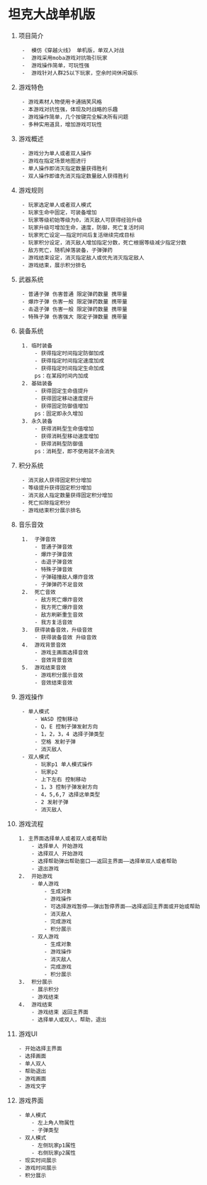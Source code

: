 # 坦克大战单机版 #

1. 项目简介

		-  模仿《穿越火线》 单机版，单双人对战
		-  游戏采用moba游戏对抗吸引玩家
		-  游戏操作简单，可玩性强
		-  游戏针对人群25以下玩家，空余时间休闲娱乐
2. 游戏特色
	
		- 游戏素材人物使用卡通搞笑风格
		- 本游戏对抗性强，体现及时战略的乐趣
		- 游戏操作简单，几个按键完全解决所有问题
		- 多种实用道具，增加游戏可玩性
3. 游戏概述	

		- 游戏分为单人或者双人操作
		- 游戏在指定场景地图进行
		- 单人操作即消灭指定数量获得胜利
		- 双人操作即谁先消灭指定数量敌人获得胜利
4. 游戏规则

		- 玩家选定单人或者双人模式
		- 玩家生命中固定，可装备增加
		- 玩家等级初始等级为0，消灭敌人可获得经验升级
		- 玩家升级可增加生命，速度，防御，死亡复活时间
		- 玩家死亡设定——指定时间后复活继续完成目标
		- 玩家积分设定，消灭敌人增加指定分数，死亡根据等级减少指定分数
		- 敌方死亡，随机掉落装备，子弹弹药
		- 游戏结束设定，消灭指定敌人或优先消灭指定敌人
		- 游戏结束，展示积分排名
5. 武器系统

		- 普通子弹 伤害普通 限定弹药数量 携带量
		- 爆炸子弹 伤害一般 限定弹药数量 携带量
		- 击退子弹 伤害一般 限定弹药数量 携带量
		- 特殊子弹 伤害强大 限定子弹数量 携带量
6. 装备系统	

		1. 临时装备
			- 获得指定时间指定防御加成
			- 获得指定时间指定速度加成
			- 获得指定时间指定生命加成
			ps：在某段时间内加成
		2. 基础装备
			- 获得固定生命值提升
			- 获得固定移动速度提升
			- 获得固定防御值增加
			ps：固定即永久增加
		3. 永久装备
			- 获得消耗型生命值增加
			- 获得消耗型移动速度增加
			- 获得消耗型防御值
			ps：消耗型，即不使用就不会消失
7. 积分系统

		- 消灭敌人获得固定积分增加
		- 等级提升获得固定积分增加
		- 消灭敌人指定数量获得固定积分增加
		- 死亡扣除指定积分
		- 游戏结束积分展示排名
8. 音乐音效

		1.  子弹音效
			- 普通子弹音效
			- 爆炸子弹音效
			- 击退子弹音效
			- 特殊子弹音效
			- 子弹碰撞敌人爆炸音效
			- 子弹弹药不足音效
		2.  死亡音效
			- 敌方死亡爆炸音效
			- 我方死亡爆炸音效
			- 敌方刷新重生音效
			- 我方复活音效
		3.  获得装备音效，升级音效
			- 获得装备音效 升级音效 
		4.  游戏背景音效
			- 游戏主画面选择音效
			- 音效背景音效
		5.  游戏结束音效
			- 游戏积分展示音效
			- 音效结束音效
9. 游戏操作

		- 单人模式
			- WASD 控制移动
			- Q，E 控制子弹发射方向
			- 1，2，3，4 选择子弹类型
			- 空格 发射子弹
			- 消灭敌人
		- 双人模式
			- 玩家p1 单人模式操作
			- 玩家p2
			- 上下左右 控制移动
			- 1，3 控制子弹发射方向
			- 4，5,6,7 选择这单类型
			- 2 发射子弹
			- 消灭敌人
10. 游戏流程

		1. 主界面选择单人或者双人或者帮助
			- 选择单人 开始游戏
			- 选择双人 开始游戏
			- 选择帮助弹出帮助窗口——返回主界面——选择单双人或者帮助 
			- 退出游戏
		2.  开始游戏
			- 单人游戏
				- 生成对象
				- 游戏操作
				- 可选择游戏暂停——弹出暂停界面——选择返回主界面或开始或帮助
				- 消灭敌人
				- 完成游戏
				- 积分展示
			- 双人游戏
				- 生成对象
				- 游戏操作
				- 消灭敌人
				- 完成游戏
				- 积分展示
		3.  积分展示
			- 展示积分
			- 游戏结束
		4.  游戏结束
			- 游戏结束 返回主界面
			- 选择单人或双人，帮助，退出
11. 游戏UI

		- 开始选择主界面
		- 选择画面
		- 单人双人
		- 帮助退出
		- 游戏画面
		- 游戏文字
12. 游戏界面

		- 单人模式
			- 左上角人物属性
			- 子弹类型
		- 双人模式
			- 左侧玩家p1属性
			- 右侧玩家p2属性
		- 现实时间展示
		- 游戏时间展示
		- 积分展示 

